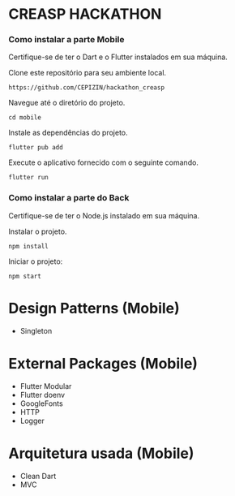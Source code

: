 # CREASP HACKATHON

### Como instalar a parte Mobile

Certifique-se de ter o Dart e o Flutter instalados em sua máquina.

Clone este repositório para seu ambiente local.

```
https://github.com/CEPIZIN/hackathon_creasp
```

Navegue até o diretório do projeto.

```
cd mobile
```

Instale as dependências do projeto.

```
flutter pub add
```

Execute o aplicativo fornecido com o seguinte comando.

```
flutter run
```

### Como instalar a parte do Back

Certifique-se de ter o Node.js instalado em sua máquina.

Instalar o projeto.

```
npm install
```

Iniciar o projeto:

```
npm start
```

# Design Patterns (Mobile)

- Singleton

# External Packages (Mobile)

- Flutter Modular
- Flutter doenv
- GoogleFonts
- HTTP
- Logger

# Arquitetura usada (Mobile)

- Clean Dart
- MVC
